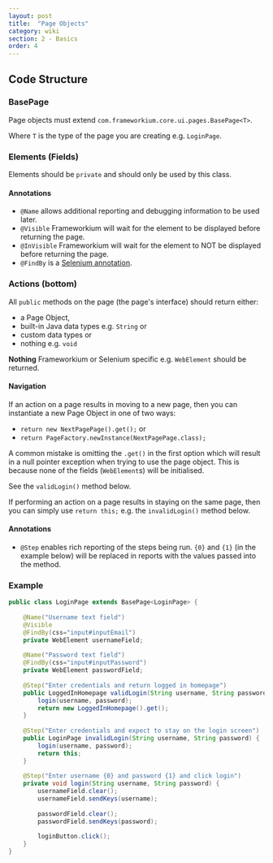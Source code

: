 ```yaml
---
layout: post
title:  "Page Objects"
category: wiki
section: 2 - Basics
order: 4
---
```


## Code Structure

### BasePage

Page objects must extend `com.frameworkium.core.ui.pages.BasePage<T>`.

Where `T` is the type of the page you are creating e.g. `LoginPage`.

### Elements (Fields)

Elements should be `private` and should only be used by this class.

#### Annotations

- `@Name` allows additional reporting and debugging information to be used later.
- `@Visible` Frameworkium will wait for the element to be displayed before returning the page.
- `@InVisible` Frameworkium will wait for the element to NOT be displayed before returning the page.
- `@FindBy` is a [Selenium annotation][find-by-docs].

### Actions (bottom)

All `public` methods on the page (the page's interface) should return either:

- a Page Object,
- built-in Java data types e.g. `String` or
- custom data types or
- nothing e.g. `void`

**Nothing** Frameworkium or Selenium specific e.g. `WebElement` should be returned.

#### Navigation

If an action on a page results in moving to a new page, then you can instantiate a new
Page Object in one of two ways:

- `return new NextPagePage().get();` or
- `return PageFactory.newInstance(NextPagePage.class);`

A common mistake is omitting the `.get()` in the first option which will result
in a null pointer exception when trying to use the page object.
This is because none of the fields (`WebElement`s) will be initialised.

See the `validLogin()` method below.

If performing an action on a page results in staying on the same page, then you can simply use
`return this;` e.g. the `invalidLogin()` method below.

#### Annotations

- `@Step` enables rich reporting of the steps being run.
`{0}` and `{1}` (in the example below) will be replaced in reports with the values passed into the method.

### Example

```java
public class LoginPage extends BasePage<LoginPage> {
    
    @Name("Username text field")
    @Visible
    @FindBy(css="input#inputEmail")
    private WebElement usernameField;
    
    @Name("Password text field")
    @FindBy(css="input#inputPassword")
    private WebElement passwordField;
    
    @Step("Enter credentials and return logged in homepage")
    public LoggedInHomepage validLogin(String username, String password) {
        login(username, password);
        return new LoggedInHomepage().get();
    }
    
    @Step("Enter credentials and expect to stay on the login screen")
    public LoginPage invalidLogin(String username, String password) {
        login(username, password);
        return this;
    }
    
    @Step("Enter username {0} and password {1} and click login")
    private void login(String username, String password) {
        usernameField.clear();
        usernameField.sendKeys(username);
    
        passwordField.clear();
        passwordField.sendKeys(password);
    
        loginButton.click();
    }
}
```

[find-by-docs]: https://selenium.googlecode.com/git/docs/api/java/org/openqa/selenium/support/FindBy.html
